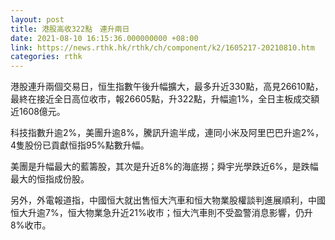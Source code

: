 ```yaml
---
layout: post
title: 港股高收322點　連升兩日
date: 2021-08-10 16:15:36.000000000 +08:00
link: https://news.rthk.hk/rthk/ch/component/k2/1605217-20210810.htm
categories: rthk
---
```


港股連升兩個交易日，恒生指數午後升幅擴大，最多升近330點，高見26610點，最終在接近全日高位收市，報26605點，升322點，升幅逾1%，全日主板成交額近1608億元。

科技指數升逾2%，美團升逾8%，騰訊升逾半成，連同小米及阿里巴巴升逾2%，4隻股份已貢獻恒指95%點數升幅。

美團是升幅最大的藍籌股，其次是升近8%的海底撈；舜宇光學跌近6%，是跌幅最大的恒指成份股。

另外，外電報道指，中國恒大就出售恒大汽車和恒大物業股權談判進展順利，中國恒大升逾7%，恒大物業急升近21%收市；恒大汽車則不受盈警消息影響，仍升8%收市。
